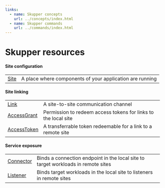 ```yaml
---
links:
  - name: Skupper concepts
    url: ../concepts/index.html
  - name: Skupper commands
    url: ../commands/index.html
---
```


# Skupper resources

#### Site configuration

| | |
|-|-|
| [Site](site.html) | A place where components of your application are running |

#### Site linking

| | |
|-|-|
| [Link](link.html) | A site-to-site communication channel |
| [AccessGrant](grant.html) | Permission to redeem access tokens for links to the local site |
| [AccessToken](claim.html) | A transferrable token redeemable for a link to a remote site |

#### Service exposure

| | |
|-|-|
| [Connector](connector.html) | Binds a connection endpoint in the local site to target workloads in remote sites |
| [Listener](listener.html) | Binds target workloads in the local site to listeners in remote sites |
